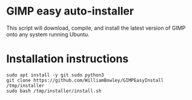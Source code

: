 # GIMP easy auto-installer
This script will download, compile, and install the latest version of GIMP onto any system running Ubuntu.
# Installation instructions
```
sudo apt install -y git sudo python3
git clone https://github.com/WilliamBowley/GIMPEasyInstall /tmp/installer
sudo bash /tmp/installer/install.sh

```
